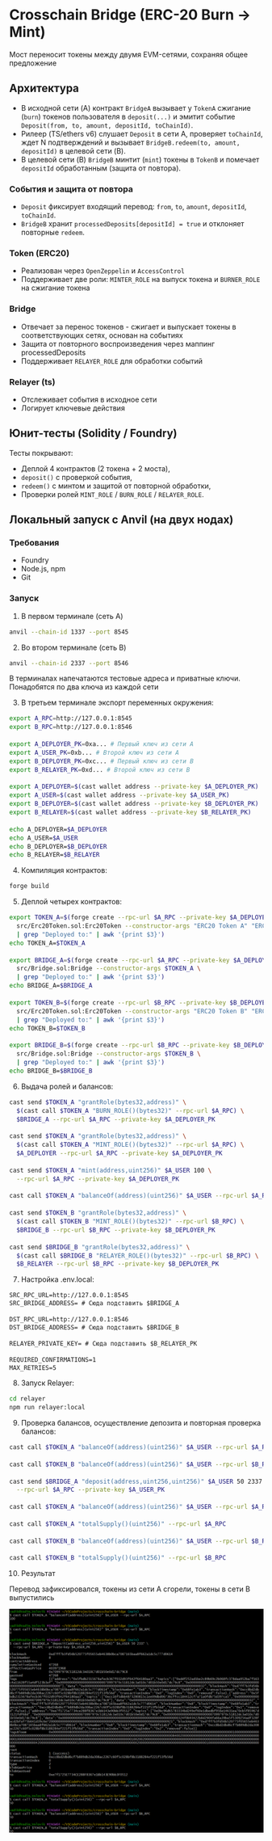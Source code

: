 # Crosschain Bridge (ERC-20 Burn → Mint)
Мост переносит токены между двумя EVM-сетями, сохраняя общее предложение

## Архитектура
- В исходной сети (A) контракт `BridgeA` вызывает у `TokenA` сжигание (`burn`) токенов пользователя в `deposit(...)` и эмитит событие `Deposit(from, to, amount, depositId, toChainId)`.
- Рилеер (TS/ethers v6) слушает `Deposit` в сети A, проверяет `toChainId`, ждет N подтверждений и вызывает `BridgeB.redeem(to, amount, depositId)` в целевой сети (B).
- В целевой сети (B) `BridgeB` минтит (`mint`) токены в `TokenB` и помечает `depositId` обработанным (защита от повтора).

### События и защита от повтора
- `Deposit` фиксирует входящий перевод: `from`, `to`, `amount`, `depositId`, `toChainId`.
- `BridgeB` хранит `processedDeposits[depositId] = true` и отклоняет повторные `redeem`.

### Token (ERC20)
- Реализован через `OpenZeppelin` и `AccessControl`
- Поддерживает две роли: `MINTER_ROLE` на выпуск токена и `BURNER_ROLE` на сжигание токена

### Bridge
- Отвечает за перенос токенов - сжигает и выпускает токены в соответствующих сетях, основан на событиях
- Защита от повторного воспроизведения через маппинг processedDeposits
- Поддерживает `RELAYER_ROLE` для обработки событий

### Relayer (ts)
- Отслеживает события в исходное сети
- Логирует ключевые действия

## Юнит-тесты (Solidity / Foundry)
Тесты покрывают:
- Деплой 4 контрактов (2 токена + 2 моста),
- `deposit()` с проверкой события,
- `redeem()` с минтом и защитой от повторной обработки,
- Проверки ролей `MINT_ROLE` / `BURN_ROLE` / `RELAYER_ROLE`.

## Локальный запуск с Anvil (на двух нодах)

### Требования

- Foundry
- Node.js, npm
- Git

### Запуск

1. В первом терминале (сеть A)

```bash
anvil --chain-id 1337 --port 8545
```

2. Во втором терминале (сеть B)

```bash
anvil --chain-id 2337 --port 8546
```

В терминалах напечатаются тестовые адреса и приватные ключи. Понадобятся по два ключа из каждой сети

3. В третьем терминале экспорт переменных окружения:

```bash
export A_RPC=http://127.0.0.1:8545
export B_RPC=http://127.0.0.1:8546

export A_DEPLOYER_PK=0xa... # Первый ключ из сети A
export A_USER_PK=0xb... # Второй ключ из сети A
export B_DEPLOYER_PK=0xc... # Первый ключ из сети B
export B_RELAYER_PK=0xd... # Второй ключ из сети B

export A_DEPLOYER=$(cast wallet address --private-key $A_DEPLOYER_PK)
export A_USER=$(cast wallet address --private-key $A_USER_PK)
export B_DEPLOYER=$(cast wallet address --private-key $B_DEPLOYER_PK)
export B_RELAYER=$(cast wallet address --private-key $B_RELAYER_PK)

echo A_DEPLOYER=$A_DEPLOYER
echo A_USER=$A_USER
echo B_DEPLOYER=$B_DEPLOYER
echo B_RELAYER=$B_RELAYER
```

4. Компиляция контрактов:

```bash
forge build
```

5. Деплой четырех контрактов:

```bash
export TOKEN_A=$(forge create --rpc-url $A_RPC --private-key $A_DEPLOYER_PK --broadcast \
  src/Erc20Token.sol:Erc20Token --constructor-args "ERC20 Token A" "ERCTA" \
  | grep "Deployed to:" | awk '{print $3}')
echo TOKEN_A=$TOKEN_A

export BRIDGE_A=$(forge create --rpc-url $A_RPC --private-key $A_DEPLOYER_PK --broadcast \
  src/Bridge.sol:Bridge --constructor-args $TOKEN_A \
  | grep "Deployed to:" | awk '{print $3}')
echo BRIDGE_A=$BRIDGE_A

export TOKEN_B=$(forge create --rpc-url $B_RPC --private-key $B_DEPLOYER_PK --broadcast \
  src/Erc20Token.sol:Erc20Token --constructor-args "ERC20 Token B" "ERCTB" \
  | grep "Deployed to:" | awk '{print $3}')
echo TOKEN_B=$TOKEN_B

export BRIDGE_B=$(forge create --rpc-url $B_RPC --private-key $B_DEPLOYER_PK --broadcast \
  src/Bridge.sol:Bridge --constructor-args $TOKEN_B \
  | grep "Deployed to:" | awk '{print $3}')
echo BRIDGE_B=$BRIDGE_B
```

6. Выдача ролей и балансов:

```bash
cast send $TOKEN_A "grantRole(bytes32,address)" \
  $(cast call $TOKEN_A "BURN_ROLE()(bytes32)" --rpc-url $A_RPC) \
  $BRIDGE_A --rpc-url $A_RPC --private-key $A_DEPLOYER_PK

cast send $TOKEN_A "grantRole(bytes32,address)" \
  $(cast call $TOKEN_A "MINT_ROLE()(bytes32)" --rpc-url $A_RPC) \
  $A_DEPLOYER --rpc-url $A_RPC --private-key $A_DEPLOYER_PK

cast send $TOKEN_A "mint(address,uint256)" $A_USER 100 \
  --rpc-url $A_RPC --private-key $A_DEPLOYER_PK

cast call $TOKEN_A "balanceOf(address)(uint256)" $A_USER --rpc-url $A_RPC

cast send $TOKEN_B "grantRole(bytes32,address)" \
  $(cast call $TOKEN_B "MINT_ROLE()(bytes32)" --rpc-url $B_RPC) \
  $BRIDGE_B --rpc-url $B_RPC --private-key $B_DEPLOYER_PK

cast send $BRIDGE_B "grantRole(bytes32,address)" \
  $(cast call $BRIDGE_B "RELAYER_ROLE()(bytes32)" --rpc-url $B_RPC) \
  $B_RELAYER --rpc-url $B_RPC --private-key $B_DEPLOYER_PK
```

7. Настройка .env.local:

```
SRC_RPC_URL=http://127.0.0.1:8545
SRC_BRIDGE_ADDRESS= # Сюда подставить $BRIDGE_A

DST_RPC_URL=http://127.0.0.1:8546
DST_BRIDGE_ADDRESS= # Сюда подставить $BRIDGE_B

RELAYER_PRIVATE_KEY= # Сюда подставить $B_RELAYER_PK

REQUIRED_CONFIRMATIONS=1
MAX_RETRIES=5
```

8. Запуск Relayer:

```bash
cd relayer
npm run relayer:local
```

9. Проверка балансов, осуществление депозита и повторная проверка балансов:

```bash
cast call $TOKEN_A "balanceOf(address)(uint256)" $A_USER --rpc-url $A_RPC

cast call $TOKEN_B "balanceOf(address)(uint256)" $A_USER --rpc-url $B_RPC

cast send $BRIDGE_A "deposit(address,uint256,uint256)" $A_USER 50 2337 \
  --rpc-url $A_RPC --private-key $A_USER_PK

cast call $TOKEN_A "balanceOf(address)(uint256)" $A_USER --rpc-url $A_RPC

cast call $TOKEN_A "totalSupply()(uint256)" --rpc-url $A_RPC

cast call $TOKEN_B "balanceOf(address)(uint256)" $A_USER --rpc-url $B_RPC

cast call $TOKEN_B "totalSupply()(uint256)" --rpc-url $B_RPC
```

10. Результат

Перевод зафиксировался, токены из сети A сгорели, токены в сети B выпустились

![Выполнение операций с результатами](./img/local-transfer.png)